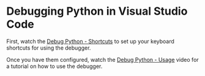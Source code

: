 # Debugging Python in Visual Studio Code

First, watch the [Debug Python - Shortcuts](https://watch.screencastify.com/v/TcHufRVKlX1z6x6DCOnT) to set up your keyboard shortcuts for using the debugger.

Once you have them configured, watch the [Debug Python - Usage](https://watch.screencastify.com/v/Z84mU1jrnsvgf80GJA6F) video for a tutorial on how to use the debugger.